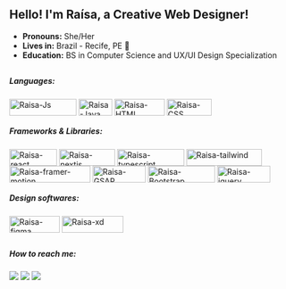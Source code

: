 ## Hello! I'm Raísa, a Creative Web Designer!

- <strong>Pronouns:</strong> She/Her
- <strong>Lives in:</strong> Brazil - Recife, PE 🌴
- <strong>Education:</strong> BS in Computer Science and UX/UI Design Specialization

##


##### Languages:
<div style="display: inline_block">
  <img align="center" alt="Raisa-Js" height="30" width="120" src="https://img.shields.io/badge/JavaScript-323330?style=for-the-badge&logo=javascript&logoColor=F7DF1E">
  <img align="center" alt="Raisa-Java" height="30" width="60" src="https://img.shields.io/badge/Java-ED8B00?style=for-the-badge&logo=java&logoColor=white">
  <img align="center" alt="Raisa-HTML" height="30" width="90" src="https://img.shields.io/badge/HTML5-E34F26?style=for-the-badge&logo=html5&logoColor=white">
  <img align="center" alt="Raisa-CSS" height="30" width="80" src="https://img.shields.io/badge/CSS3-1572B6?style=for-the-badge&logo=css3&logoColor=white">
</div>

##### Frameworks & Libraries:
<div style="display: inline_block">
  <img align="center" alt="Raisa-react" height="30" width="85" src="https://img.shields.io/badge/React-20232A?style=for-the-badge&logo=react&logoColor=61DAFB">
  <img align="center" alt="Raisa-nextjs" height="30" width="100" src="https://img.shields.io/badge/Next.js-000000?style=for-the-badge&logo=next.js&logoColor=white">
  <img align="center" alt="Raisa-typescript" height="30" width="120" src="https://img.shields.io/badge/TypeScript-007ACC?style=for-the-badge&logo=typescript&logoColor=white">
  <img align="center" alt="Raisa-tailwind" height="30" width="135" src="https://img.shields.io/badge/tailwindcss-%2338B2AC.svg?style=for-the-badge&logo=tailwind-css&logoColor=white">
  <img align="center" alt="Raisa-framer-motion" height="30" width="145" src="https://img.shields.io/badge/Framer%20Motion-0055FF?style=for-the-badge&logo=framer&logoColor=white">
  <img align="center" alt="Raisa-GSAP" height="30" width="95" src="https://img.shields.io/badge/GSAP-88CE02?style=for-the-badge&logo=greensock&logoColor=white">
  <img align="center" alt="Raisa-Bootstrap" height="30" width="120" src="https://img.shields.io/badge/bootstrap-%23563D7C.svg?style=for-the-badge&logo=bootstrap&logoColor=white">
  <img align="center" alt="Raisa-jquery" height="30" width="95" src="https://img.shields.io/badge/jquery-%230769AD.svg?style=for-the-badge&logo=jquery&logoColor=white">
</div>


##### Design softwares:
 <div style="display: inline_block">
  <img align="center" alt="Raisa-figma" height="30" width="90" src="https://img.shields.io/badge/Figma-F24E1E?style=for-the-badge&logo=figma&logoColor=white">
  <img align="center" alt="Raisa-xd" height="30" width="110" src="https://img.shields.io/badge/Adobe%20XD-470137?style=for-the-badge&logo=Adobe%20XD&logoColor=#FF61F6">
  <div/>
  
 ##    

##### How to reach me:
<a href="https://api.whatsapp.com/send?phone=5581999458630"><img src="https://img.shields.io/badge/WhatsApp-25D366?style=for-the-badge&logo=whatsapp&logoColor=white"/></a>
<a href="mailto:raisa.rmro@gmail.com"><img src="https://img.shields.io/badge/Gmail-D14836?style=for-the-badge&logo=gmail&logoColor=white"/></a>
<a href="https://www.linkedin.com/in/raisa-bernardes/"><img src="https://img.shields.io/badge/LinkedIn-0077B5?style=for-the-badge&logo=linkedin&logoColor=white"/></a>


<!-- ![Snake animation](https://github.com/RaisaBernardes/raisaBernardes/blob/output/github-contribution-grid-snake.svg) -->

